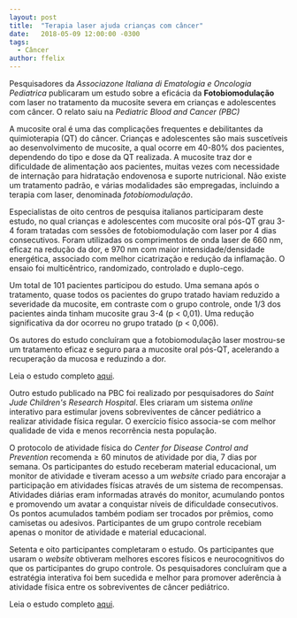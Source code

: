 ```yaml
---
layout: post
title:  "Terapia laser ajuda crianças com câncer"
date:   2018-05-09 12:00:00 -0300
tags:
  - Câncer
author: ffelix
---
```


Pesquisadores da _Associazone Italiana di Ematologia e Oncologia Pediatrica_ publicaram um estudo sobre a eficácia da **Fotobiomodulação** com laser no tratamento da mucosite severa em crianças e adolescentes com câncer. O relato saiu na _Pediatric Blood and Cancer (PBC)_
<!--more-->
A mucosite oral é uma das complicações frequentes e debilitantes da quimioterapia (QT) do câncer. Crianças e adolescentes são mais suscetíveis ao desenvolvimento de mucosite, a qual ocorre em 40-80% dos pacientes, dependendo do tipo e dose da QT realizada. A mucosite traz dor e dificuldade de alimentação aos pacientes, muitas vezes com necessidade de internação para hidratação endovenosa e suporte nutricional. Não existe um tratamento padrão, e várias modalidades são empregadas, incluindo a terapia com laser, denominada _fotobiomodulação_. 

Especialistas de oito centros de pesquisa italianos participaram deste estudo, no qual crianças e adolescentes com mucosite oral pós-QT grau 3-4 foram tratadas com sessões de fotobiomodulação com laser por 4 dias consecutivos. Foram utilizadas os comprimentos de onda laser de 660 nm, eficaz na redução da dor, e 970 nm com maior intensidade/densidade energética, associado com melhor cicatrização e redução da inflamação. O ensaio foi multicêntrico, randomizado, controlado e duplo-cego.

Um total de 101 pacientes participou do estudo. Uma semana após o tratamento, quase todos os pacientes do grupo tratado haviam reduzido a severidade da mucosite, em contraste com o grupo controle, onde 1/3 dos pacientes ainda tinham mucosite grau 3-4 (p < 0,01). Uma redução significativa da dor ocorreu no grupo tratado (p < 0,006).

Os autores do estudo concluíram que a fotobiomodulação laser mostrou-se um tratamento eficaz e seguro para a mucosite oral pós-QT, acelerando a recuperação da mucosa e reduzindo a dor.

Leia o estudo completo [aqui](http://bit.ly/fhcflxB6).

Outro estudo publicado na PBC foi realizado por pesquisadores do _Saint Jude Children's Research Hospital_. Eles criaram um sistema _online_ interativo para estimular jovens sobreviventes de câncer pediátrico a realizar atividade física regular. O exercício físico associa-se com melhor qualidade de vida e menos recorrência nesta população.

O protocolo de atividade física do _Center for Disease Control and Prevention_ recomenda &#8805; 60 minutos de atividade por dia, 7 dias por semana. Os participantes do estudo receberam material educacional, um monitor de atividade e tiveram acesso a um _website_ criado para encorajar a participação em atividades físicas através de um sistema de recompensas. Atividades diárias eram informadas através do monitor, acumulando pontos e promovendo um avatar a conquistar níveis de dificuldade consecutivos. Os pontos acumulados também podiam ser trocados por prêmios, como camisetas ou adesivos. Participantes de um grupo controle recebiam apenas o monitor de atividade e material educacional.

Setenta e oito participantes completaram o estudo. Os participantes que usaram o _website_ obtiveram melhores escores físicos e neurocognitivos do que os participantes do grupo controle. Os pesquisadores concluíram que a estratégia interativa foi bem sucedida e melhor para promover aderência à atividade física entre os sobreviventes de câncer pediátrico.

Leia o estudo completo [aqui](http://bit.ly/fhcflxFT).

